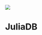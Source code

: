 ![](https://user-images.githubusercontent.com/25916/36773410-843e61b0-1c7f-11e8-818b-3edb08da8f41.png)

# JuliaDB

